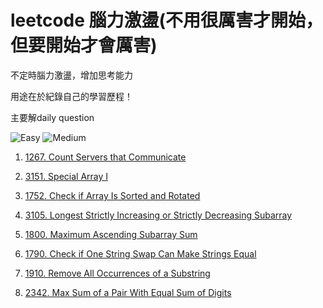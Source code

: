 # leetcode 腦力激盪(不用很厲害才開始，但要開始才會厲害)

<p>不定時腦力激盪，增加思考能力</p>

<p>用途在於紀錄自己的學習歷程！</p>

<p>主要解daily question</p>



![Easy](https://img.shields.io/github/issues/alexlocode/leetcode-practice/Easy)
![Medium](https://img.shields.io/github/issues/alexlocode/leetcode-practice/Medium)

1. [1267. Count Servers that Communicate](https://github.com/alexlocode/leetcode-practice/issues/1)

2. [3151. Special Array I](https://github.com/alexlocode/leetcode-practice/issues/2)

3. [1752. Check if Array Is Sorted and Rotated](https://github.com/alexlocode/leetcode-practice/issues/3)

4. [3105. Longest Strictly Increasing or Strictly Decreasing Subarray](https://github.com/alexlocode/leetcode-practice/issues/4)

5. [1800. Maximum Ascending Subarray Sum](https://github.com/alexlocode/leetcode-practice/issues/5)

6. [1790. Check if One String Swap Can Make Strings Equal](https://github.com/alexlocode/leetcode-practice/issues/6)

7. [1910. Remove All Occurrences of a Substring](https://github.com/alexlocode/leetcode-practice/issues/7)

8. [2342. Max Sum of a Pair With Equal Sum of Digits](https://github.com/alexlocode/leetcode-practice/issues/8)

